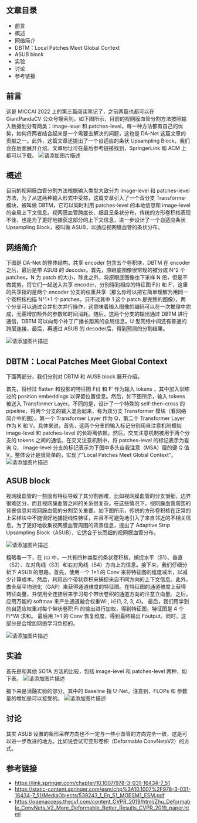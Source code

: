 ﻿## 文章目录

- 前言
- 概述
- 网络简介
- DBTM：Local Patches Meet Global Context
- ASUB block
- 实验
- 讨论
- 参考链接

## 前言

这是 MICCAI 2022 上的第三篇阅读笔记了，之前两篇也都可以在 GiantPandaCV 公众号搜索到。如下图所示，目前的视网膜血管分割方法按照输入数据划分有两类：image-level 和 patches-level，每一种方法都有自己的优势，如何将两者结合起来是一个需要去解决的问题，这也是 DA-Net 这篇文章的贡献之一。此外，这篇文章还提出了一个自适应的条状 Upsampling Block，我们会在后面展开介绍。文章地址可在最后参考链接找到，SpringerLink 和 ACM 上都可以下载。
![请添加图片描述](https://img-blog.csdnimg.cn/5412b52ca9b248d9a57ba95532435b61.png)


## 概述

目前的视网膜血管分割方法根据输入类型大致分为 image-level 和 patches-level 方法，为了从这两种输入形式中受益，这篇文章引入了一个双分支 Transformer 模块，被叫做 DBTM，它可以同时利用 patches-level 的本地信息和 image-level 的全局上下文信息。视网膜血管跨度长、细且呈条状分布，传统的方形卷积核表现不佳，也是为了更好地捕获这部分的上下文信息，进一步设计了一个自适应条状 Upsampling Block，被叫做 ASUB，以适应视网膜血管的条状分布。

## 网络简介

下图是 DA-Net 的整体结构。共享 encoder 包含五个卷积块，DBTM 在 encoder 之后，最后是带 ASUB 的 decoder。首先，原眼底图像很常规的被分成 N^2 个 patches，N 为 patch 的大小，除此之外，将原眼底图像也下采样 N 倍，但是不做裁剪。将它们一起送入共享 encoder，分别得到相应的特征图 F(i) 和 F′，这里的共享指的是两个 encoder 分支的权重共享（那么你可以把它简单理解为用同一个卷积核扫描 N^1+1 个 patches，只不过其中 1 这个 patch 是完整的图像），两个分支可以通过合并批次并行操作，这意味着输入图像的编码可以在一次推理中完成，无需增加额外的参数和时间消耗。随后，这两个分支的输出通过 DBTM 进行通信，DBTM 可以向每个补丁广播长距离的全局信息。U 型网络中间还有普通的跨层连接，最后，再通过 ASUB 的 decoder后，得到预测的分割结果。

![请添加图片描述](https://img-blog.csdnimg.cn/f8e8a0794f2840b79d7c7a93d6ad5219.png)


## DBTM：Local Patches Meet Global Context

下面两部分，我们分别对 DBTM 和 AUSB block 展开介绍。

首先，将经过 flatten 和投影的特征图 F(i) 和 F′ 作为输入 tokens ，其中加入训练过的 position embeddings 以保留位置信息。然后，如下图所示，输入 tokens 被送入 Transformer Layer。不同的是，设计了一个特殊的 self-then-cross 的 pipeline，将两个分支的输入混合起来，称为双分支 Transformer 模块（看网络简介中的图）。第一个 Transformer Layer 作为 Q，第二个 Transformer Layer 作为 K 和 V。具体来说，首先，这两个分支的输入标记分别用自注意机制模拟 image-level 和 patches-level 的长距离依赖。然后，交叉注意机制被用于两个分支的 tokens 之间的通信。在交叉注意机制中，将 patches-level 的标记表示为查询 Q， image-level 分支的标记表示为下图中多头自我注意（MSA）层的键 Q 值 V。整体设计是很简单的，实现了”Local Patches Meet Global Context“。
![请添加图片描述](https://img-blog.csdnimg.cn/71071c9649e14eb198ac5f61c3512e7c.png)


## ASUB block

视网膜血管的一些固有特征导致了其分割困难，比如视网膜血管的分支很细，边界很难区分，而且视网膜血管之间的关系很复杂。在这些情况下，视网膜血管周围的背景信息对视网膜血管的分割至关重要。如下图所示，传统的方形卷积核在正常的上采样块中不能很好地捕捉线性特征，并且不可避免地引入了来自邻近的不相关信息。为了更好地收集视网膜血管周围的背景信息，提出了 Adaptive Strip Upsampling Block（ASUB），它适合于长而细的视网膜血管分布。

![请添加图片描述](https://img-blog.csdnimg.cn/8b1dd5ebe9e84b469df4bf6df28ad287.png)


粗略看一下，在 (c) 中，一共有四种类型的条状卷积核，捕捉水平（S1）、垂直（S2）、左对角线（S3）和右对角线（S4）方向上的信息。接下来，我们仔细分析下 ASUB 的思路，首先，使用一个 1×1 的 Conv 来将特征图的维度减半，以减少计算成本。然后，利用四个带状卷积来捕捉来自不同方向的上下文信息。此外，做全局平均池化（GAP）来获得通道维度的特征图。在特征图的通道维度上获得特征向量，并使用全连接层来学习每个带状卷积的通道方向的注意立向量。之后，应用万能的 softmax 来产生通道融合权重Wi , i∈{1, 2, 3, 4}。
最后，我们用学到的自适应权重对每个带状卷积 Fi 的输出进行加权，得到特征图，特征图是 4 个 Fi*Wi 求和。 最后用 1×1 的 Conv 恢复维度，得到最终输出 Foutput。同时，这部分是会增加网络学习负担的。

![请添加图片描述](https://img-blog.csdnimg.cn/0a8a17634c95440f9f63546e9e75f00d.png)




## 实验

首先是和其他 SOTA 方法的比较，包括 image-level 和 patches-level 两种，如下表。
![请添加图片描述](https://img-blog.csdnimg.cn/f50250308e1a4e14abbb24c13c223406.png)

接下来是消融实验的部分，其中的 Baseline 指 U-Net。注意到，FLOPs 和 参数量的增加是可以接受的。
![请添加图片描述](https://img-blog.csdnimg.cn/98f0c2a6b5af4bb18388230d2a3c437b.png)


## 讨论

其实 ASUB 设置的条形采样方向也不一定与一些小血管的方向完全一致，这是可以进一步改进的地方。比如说尝试可变形卷积（Deformable ConvNetsV2）的方式。

## 参考链接

- https://link.springer.com/chapter/10.1007/978-3-031-16434-7_51
- https://static-content.springer.com/esm/chp%3A10.1007%2F978-3-031-16434-7_51/MediaObjects/539243_1_En_51_MOESM1_ESM.pdf
- https://openaccess.thecvf.com/content_CVPR_2019/html/Zhu_Deformable_ConvNets_V2_More_Deformable_Better_Results_CVPR_2019_paper.html
